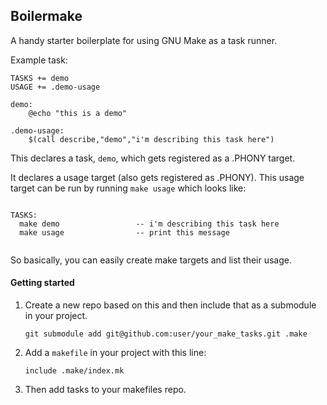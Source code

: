 ## Boilermake

A handy starter boilerplate for using GNU Make as a task runner. 

Example task:

```
TASKS += demo
USAGE += .demo-usage

demo:
	@echo "this is a demo"

.demo-usage:
	$(call describe,"demo","i'm describing this task here")
```

This declares a task, `demo`, which gets registered as a .PHONY target.

It declares a usage target (also gets registered as .PHONY). This usage target can be run by running `make usage` which looks like:

```
  
TASKS:
  make demo                 -- i'm describing this task here
  make usage                -- print this message
  
```

 So basically, you can easily create make targets and list their usage. 

#### Getting started

1. Create a new repo based on this and then include that as a submodule in your project.

   ```
   git submodule add git@github.com:user/your_make_tasks.git .make
   ```

2. Add a `makefile` in your project with this line:

   ```
   include .make/index.mk
   ```

3. Then add tasks to your makefiles repo.



